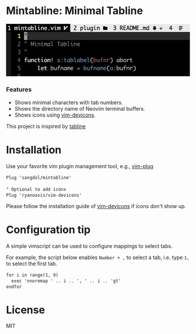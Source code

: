 Mintabline: Minimal Tabline
===

![mintabline screenshot](/screenshots/mintabline.png)

### Features

* Shows minimal characters with tab numbers.
* Shows the directory name of Neovim terminal buffers.
* Shows icons using [vim-devicons](https://github.com/ryanoasis/vim-devicons).

This project is inspired by [tabline](https://github.com/Sangdol/tabline.vim)

Installation
===

Use your favorite vim plugin management tool, e.g., [vim-plug](https://github.com/junegunn/vim-plug)

```vim
Plug 'sangdol/mintabline'

" Optional to add icons
Plug 'ryanoasis/vim-devicons'
```

Please follow the installation guide of [vim-devicons](https://github.com/ryanoasis/vim-devicons#installation) if icons don't show up.

Configuration tip
===

A simple vimscript can be used to configure mappings to select tabs.

For example, the script below enables `Number + ,` to select a tab, i.e. type `1,` to select the first tab.

```vim
for i in range(1, 9)
  exec 'nnoremap ' .. i .. ', ' .. i .. 'gt'
endfor
```

License
===

MIT

